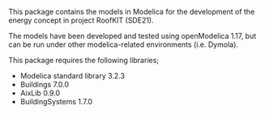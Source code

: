 This package contains the models in Modelica for the development of the energy concept in project RoofKIT (SDE21). 

The models have been developed and tested using openModelica 1.17, but can be run under other modelica-related environments (i.e. Dymola).

This package requires the following libraries;
- Modelica standard library 3.2.3
- Buildings 7.0.0
- AixLib 0.9.0
- BuildingSystems 1.7.0

